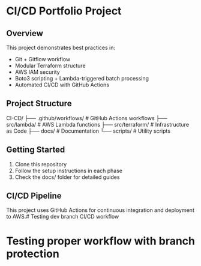 # CI/CD Portfolio Project

## Overview
This project demonstrates best practices in:
- Git + Gitflow workflow
- Modular Terraform structure
- AWS IAM security
- Boto3 scripting + Lambda-triggered batch processing
- Automated CI/CD with GitHub Actions

## Project Structure
CI-CD/
├── .github/workflows/ # GitHub Actions workflows
├── src/lambda/ # AWS Lambda functions
├── src/terraform/ # Infrastructure as Code
├── docs/ # Documentation
└── scripts/ # Utility scripts


## Getting Started
1. Clone this repository
2. Follow the setup instructions in each phase
3. Check the docs/ folder for detailed guides

## CI/CD Pipeline
This project uses GitHub Actions for continuous integration and deployment to AWS.# Testing dev branch CI/CD workflow
# Testing proper workflow with branch protection
